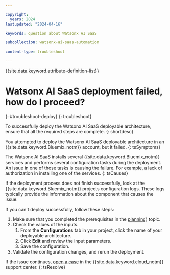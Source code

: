 ```yaml
---

copyright:
  years: 2024
lastupdated: "2024-04-16"

keywords: question about Watsonx AI SaaS

subcollection: watsonx-ai-saas-automation

content-type: troubleshoot

---
```


{{site.data.keyword.attribute-definition-list}}

# Watsonx AI SaaS deployment failed, how do I proceed?
{: #troubleshoot-deploy}
{: troubleshoot}

To successfully deploy the Watsonx AI SaaS deployable architecture, ensure that all the required steps are complete.
{: shortdesc}

You attempted to deploy the Watsonx AI SaaS deployable architecture in an {{site.data.keyword.Bluemix_notm}} account, but it failed.
{: tsSymptoms}

The Watsonx AI SaaS installs several {{site.data.keyword.Bluemix_notm}} services and performs several configuration tasks during the deployment.
An issue in one of those tasks is causing the failure. For example, a lack of authorization in installing one of the services.
{: tsCauses}

If the deployment process does not finish successfully, look at the {{site.data.keyword.Bluemix_notm}} projects configuration logs.
These logs typically provide the information about the component that causes the issue.

If you can't deploy successfully, follow these steps:

1.  Make sure that you completed the prerequisites in the [planning](/docs/watsonx-ai-saas-automation?topic=watsonx-ai-saas-automation-planning)) topic.
2.  Check the values of the inputs.
    1. From the **Configurations** tab in your project, click the name of your deployable architecture.
    2. Click **Edit** and review the input parameters.
    3. Save the configuration.
3.  Validate the configuration changes, and rerun the deployment.

If the issue continues, [open a case](/docs/watsonx-ai-saas-automation?topic=watsonx-ai-saas-automation-help-and-support) in the {{site.data.keyword.cloud_notm}} support center.
{: tsResolve}
